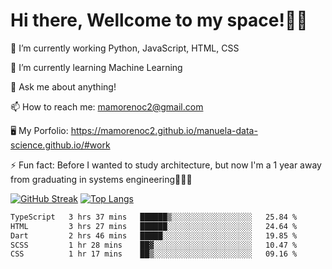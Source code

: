 # Hi there, Wellcome to my space!✌🏾

🔭 I’m currently working Python, JavaScript, HTML, CSS

🌱 I’m currently learning Machine Learning

💬 Ask me about anything!

📫 How to reach me: mamorenoc2@gmail.com

🖥️ My Porfolio: https://mamorenoc2.github.io/manuela-data-science.github.io/#work

⚡ Fun fact: Before I wanted to study architecture, but now I'm a 1 year away from graduating in systems engineering🤣🤣🤣

[![GitHub Streak](https://streak-stats.demolab.com/?user=mamorenoc2&theme=tokyonight_duo)](https://git.io/streak-stats)                 [![Top Langs](https://github-readme-stats.vercel.app/api/top-langs/?username=mamorenoc2&layout=compact&theme=tokyonight)](https://github.com/anuraghazra/github-readme-stats)

<!--START_SECTION:waka-->

```txt
TypeScript   3 hrs 37 mins   ██████▒░░░░░░░░░░░░░░░░░░   25.84 %
HTML         3 hrs 27 mins   ██████░░░░░░░░░░░░░░░░░░░   24.64 %
Dart         2 hrs 46 mins   █████░░░░░░░░░░░░░░░░░░░░   19.85 %
SCSS         1 hr 28 mins    ██▓░░░░░░░░░░░░░░░░░░░░░░   10.47 %
CSS          1 hr 17 mins    ██▒░░░░░░░░░░░░░░░░░░░░░░   09.16 %
```

<!--END_SECTION:waka-->

